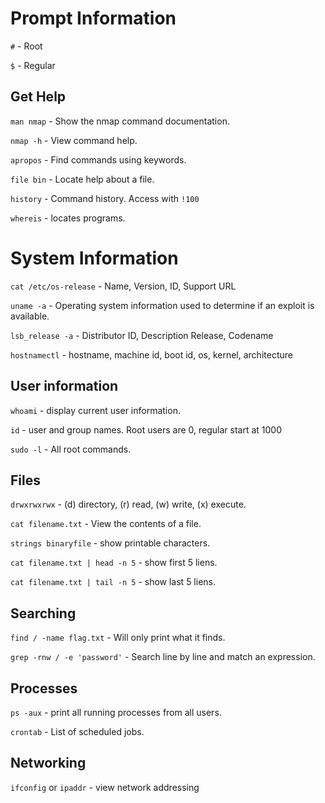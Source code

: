 # Prompt Information
`#` - Root 

`$` - Regular 

## Get Help
`man nmap` - Show the nmap command documentation.

`nmap -h` - View command help.

`apropos` - Find commands using keywords.


`file bin` - Locate help about a file.

`history` - Command history. Access with `!100` 

`whereis` - locates programs.

# System Information
`cat /etc/os-release` - Name, Version, ID, Support URL

`uname -a` - Operating system information used to determine if an exploit is available.

`lsb_release -a` - Distributor ID, Description Release, Codename

`hostnamectl` - hostname, machine id, boot id, os, kernel, architecture

## User information
`whoami` - display current user information.

`id` - user and group names. Root users are 0, regular start at 1000


`sudo -l` - All root commands.

## Files
`drwxrwxrwx` - (d) directory, (r) read, (w) write, (x) execute.

`cat filename.txt` - View the contents of a file.

`strings binaryfile` - show printable characters.

`cat filename.txt | head -n 5` - show first 5 liens.

`cat filename.txt | tail -n 5` - show last 5 liens.

## Searching
`find / -name flag.txt` - Will only print what it finds.

`grep -rnw / -e 'password'` - Search line by line and match an expression.

## Processes
`ps -aux` - print all running processes from all users.

`crontab` - List of scheduled jobs.

## Networking
`ifconfig` or `ipaddr` - view network addressing
